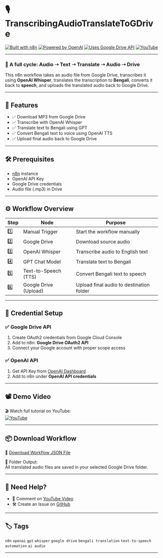 # 🎙️ TranscribingAudioTranslateToGDrive

[![Built with n8n](https://img.shields.io/badge/Built%20with-n8n-2088FF?style=for-the-badge&logo=n8n&logoColor=white)](https://n8n.io)
[![Powered by OpenAI](https://img.shields.io/badge/Powered%20by-OpenAI-000000?style=for-the-badge&logo=openai&logoColor=white)](https://openai.com)
[![Uses Google Drive API](https://img.shields.io/badge/Uses-Google%20Drive-34A853?style=for-the-badge&logo=google-drive&logoColor=white)](https://developers.google.com/drive)
[![YouTube](https://img.shields.io/badge/Watch%20Tutorial-YouTube-red?style=for-the-badge&logo=youtube)](https://www.youtube.com/watch?v=OiyJKhrVYZs)

---

### 🔁 A full cycle: **Audio ➝ Text ➝ Translate ➝ Audio ➝ Drive**

This n8n workflow takes an audio file from Google Drive, transcribes it using **OpenAI Whisper**, translates the transcription to **Bengali**, converts it back to **speech**, and uploads the translated audio back to Google Drive.

---

## 📌 Features

- ✅ Download MP3 from Google Drive
- ✅ Transcribe with OpenAI Whisper
- ✅ Translate text to Bengali using GPT
- ✅ Convert Bengali text to voice using OpenAI TTS
- ✅ Upload final audio back to Google Drive

---

## 🛠 Prerequisites

- [n8n](https://n8n.io) instance
- OpenAI API Key
- Google Drive credentials
- Audio file (.mp3) in Drive

---

## ⚙️ Workflow Overview

| Step  | Node                     | Purpose                                         |
|-------|--------------------------|-------------------------------------------------|
| 1️⃣   | Manual Trigger           | Start the workflow manually                     |
| 2️⃣   | Google Drive             | Download source audio                           |
| 3️⃣   | OpenAI Whisper           | Transcribe audio to English text                |
| 4️⃣   | GPT Chat Model           | Translate text to Bengali                       |
| 5️⃣   | Text-to-Speech (TTS)     | Convert Bengali text to speech                  |
| 6️⃣   | Google Drive (Upload)    | Upload final audio to destination folder        |

---

## 🔐 Credential Setup

### ✅ Google Drive API
1. Create OAuth2 credentials from Google Cloud Console
2. Add to n8n: **Google Drive OAuth2 API**
3. Connect your Google account with proper scope access

### ✅ OpenAI API
1. Get API Key from [OpenAI Dashboard](https://platform.openai.com/account/api-keys)
2. Add to n8n under **OpenAI API credentials**

---

## 📽 Demo Video

🎬 Watch full tutorial on YouTube:  
[![YouTube](https://img.shields.io/badge/PlayOwnAi--Watch--Now-red?style=flat-square&logo=youtube)](https://www.youtube.com/watch?v=OiyJKhrVYZs)

---

## 📦 Download Workflow

🧠 [Download Workflow JSON File](https://github.com/matinict/MyN8N/blob/main/TranscribingAudioTranslateToGDrive.json)

📁 Folder Output:  
All translated audio files are saved in your selected Google Drive folder.

---

## 🤝 Need Help?

- 💬 Comment on [YouTube Video](https://www.youtube.com/watch?v=OiyJKhrVYZs)
- 🛠 Create an Issue on [GitHub](https://github.com/matinict/MyN8N)

---

## 🏷 Tags

`n8n` `openai` `gpt` `whisper` `google drive` `bengali translation` `text-to-speech` `automation` `ai audio`

---

